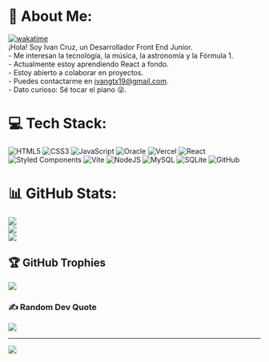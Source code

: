 # 💫 About Me:
[![wakatime](https://wakatime.com/badge/user/c585b1da-c687-4d3b-89c1-72901e86fb52.svg)](https://wakatime.com/@c585b1da-c687-4d3b-89c1-72901e86fb52)<br> ¡Hola! Soy Ivan Cruz, un Desarrollador Front End Junior.<br>- Me interesan la tecnología, la música, la astronomía y la Fórmula 1.<br>-  Actualmente estoy aprendiendo React a fondo.<br>- Estoy abierto a colaborar en proyectos.<br>- Puedes contactarme en ivangtx19@gmail.com.<br>- Dato curioso: Sé tocar el piano 😜.


# 💻 Tech Stack:
![HTML5](https://img.shields.io/badge/html5-%23E34F26.svg?style=for-the-badge&logo=html5&logoColor=white) ![CSS3](https://img.shields.io/badge/css3-%231572B6.svg?style=for-the-badge&logo=css3&logoColor=white) ![JavaScript](https://img.shields.io/badge/javascript-%23323330.svg?style=for-the-badge&logo=javascript&logoColor=%23F7DF1E) ![Oracle](https://img.shields.io/badge/Oracle-F80000?style=for-the-badge&logo=oracle&logoColor=white) ![Vercel](https://img.shields.io/badge/vercel-%23000000.svg?style=for-the-badge&logo=vercel&logoColor=white) ![React](https://img.shields.io/badge/react-%2320232a.svg?style=for-the-badge&logo=react&logoColor=%2361DAFB) ![Styled Components](https://img.shields.io/badge/styled--components-DB7093?style=for-the-badge&logo=styled-components&logoColor=white) ![Vite](https://img.shields.io/badge/vite-%23646CFF.svg?style=for-the-badge&logo=vite&logoColor=white) ![NodeJS](https://img.shields.io/badge/node.js-6DA55F?style=for-the-badge&logo=node.js&logoColor=white) ![MySQL](https://img.shields.io/badge/mysql-4479A1.svg?style=for-the-badge&logo=mysql&logoColor=white) ![SQLite](https://img.shields.io/badge/sqlite-%2307405e.svg?style=for-the-badge&logo=sqlite&logoColor=white) ![GitHub](https://img.shields.io/badge/github-%23121011.svg?style=for-the-badge&logo=github&logoColor=white)
# 📊 GitHub Stats:
![](https://github-readme-stats.vercel.app/api?username=IvandevI9&theme=monokai&hide_border=true&include_all_commits=true&count_private=false)<br/>
![](https://github-readme-streak-stats.herokuapp.com/?user=IvandevI9&theme=monokai&hide_border=true)<br/>
![](https://github-readme-stats.vercel.app/api/top-langs/?username=IvandevI9&theme=monokai&hide_border=true&include_all_commits=true&count_private=false&layout=compact)

## 🏆 GitHub Trophies
![](https://github-profile-trophy.vercel.app/?username=IvandevI9&theme=monokai&no-frame=false&no-bg=true&margin-w=4)

### ✍️ Random Dev Quote
![](https://quotes-github-readme.vercel.app/api?type=horizontal&theme=radical)

---
[![](https://visitcount.itsvg.in/api?id=IvandevI9&icon=2&color=4)](https://visitcount.itsvg.in)

<!-- Proudly created with GPRM ( https://gprm.itsvg.in ) -->
